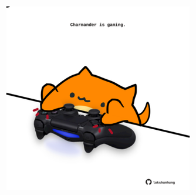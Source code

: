 <!-- built at 06/03/2024, 16:00:51 UTC -->
<p align="center">
  <img width="500" height="500" src="./ReadmeImage.svg">
</p>
